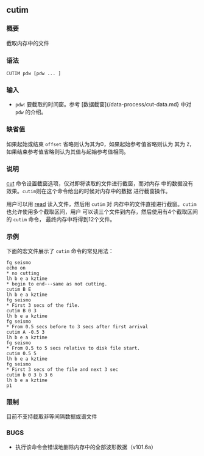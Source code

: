 ## cutim

### 概要

截取内存中的文件

### 语法

``` {.bash}
CUTIM pdw [pdw ... ]
```

### 输入

- `pdw`: 要截取的时间窗。参考 [数据截窗](/data-process/cut-data.md} 中对 `pdw` 的介绍。

### 缺省值

如果起始或结束 `offset` 省略则认为其为0，如果起始参考值省略则认为 其为
`Z`，如果结束参考值省略则认为其值与起始参考值相同。

### 说明

[cut](/commands/cut.md)
命令设置截窗选项，仅对即将读取的文件进行截窗，而对内存
中的数据没有效果。`cutim`则在这个命令给出的时候对内存中的数据
进行截窗操作。

用户可以用 [read](/commands/read.md) 读入文件，然后用 `cutim` 对
内存中的文件直接进行截窗。`cutim` 也允许使用多个截取区间，用户
可以读三个文件到内存，然后使用有4个截取区间的 `cutim` 命令，
最终内存中将得到12个文件。

### 示例

下面的宏文件展示了 `cutim` 命令的常见用法：

``` {.bash}
fg seismo
echo on
* no cutting
lh b e a kztime
* begin to end---same as not cutting.
cutim B E
lh b e a kztime
fg seismo
* First 3 secs of the file.
cutim B 0 3
lh b e a kztime
fg seismo
* From 0.5 secs before to 3 secs after first arrival
cutim A -0.5 3
lh b e a kztime
fg seismo
* From 0.5 to 5 secs relative to disk file start.
cutim 0.5 5
lh b e a kztime
fg seismo
* First 3 secs of the file and next 3 sec
cutim b 0 3 b 3 6
lh b e a kztime
p1
```

### 限制

目前不支持截取非等间隔数据或谱文件

### BUGS

-   执行该命令会错误地删除内存中的全部波形数据（v101.6a）
